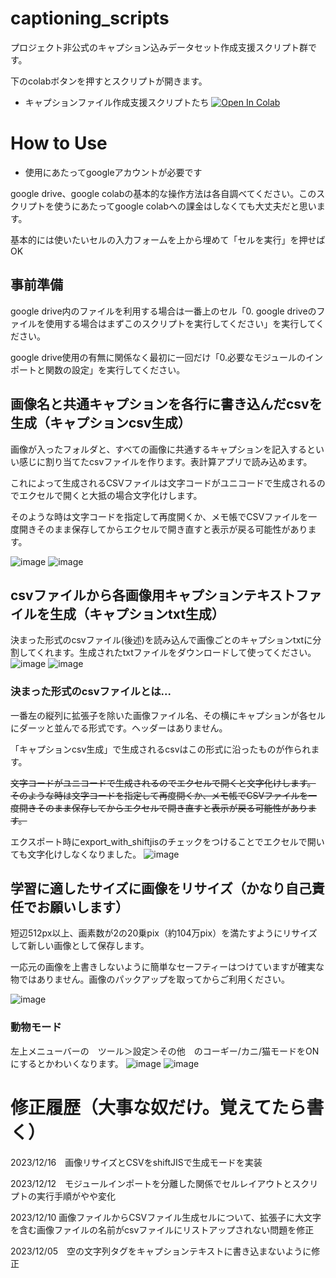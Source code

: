 # captioning_scripts
プロジェクト非公式のキャプション込みデータセット作成支援スクリプト群です。

下のcolabボタンを押すとスクリプトが開きます。
- キャプションファイル作成支援スクリプトたち
[![Open In Colab](https://colab.research.google.com/assets/colab-badge.svg)](https://colab.research.google.com/github/nagaokayama/captioning_scripts/blob/main/Text_cordinator.ipynb)


# How to Use

- 使用にあたってgoogleアカウントが必要です

google drive、google colabの基本的な操作方法は各自調べてください。このスクリプトを使うにあたってgoogle colabへの課金はしなくても大丈夫だと思います。

基本的には使いたいセルの入力フォームを上から埋めて「セルを実行」を押せばOK

## 事前準備
google drive内のファイルを利用する場合は一番上のセル「0. google driveのファイルを使用する場合はまずこのスクリプトを実行してください」を実行してください。

google drive使用の有無に関係なく最初に一回だけ「0.必要なモジュールのインポートと関数の設定」を実行してください。



## 画像名と共通キャプションを各行に書き込んだcsvを生成（キャプションcsv生成）

画像が入ったフォルダと、すべての画像に共通するキャプションを記入するといい感じに割り当てたcsvファイルを作ります。表計算アプリで読み込めます。

これによって生成されるCSVファイルは文字コードがユニコードで生成されるのでエクセルで開くと大抵の場合文字化けします。

そのような時は文字コードを指定して再度開くか、メモ帳でCSVファイルを一度開きそのまま保存してからエクセルで開き直すと表示が戻る可能性があります。

![image](https://github.com/nagaokayama/captioning_scripts/assets/152504610/440fc1ce-303a-426c-81d7-ce42f63f62f8)
![image](https://github.com/nagaokayama/captioning_scripts/assets/152504610/12c6a8c5-6cec-4d36-9c7a-ccfdf9929ebb)


## csvファイルから各画像用キャプションテキストファイルを生成（キャプションtxt生成）
決まった形式のcsvファイル(後述)を読み込んで画像ごとのキャプションtxtに分割してくれます。生成されたtxtファイルをダウンロードして使ってください。
![image](https://github.com/nagaokayama/captioning_scripts/assets/152504610/ad995699-7a8d-4c66-a405-f35c61a0e048)
![image](https://github.com/nagaokayama/captioning_scripts/assets/152504610/b6b0a242-9711-4158-a692-f74ec835f001)


### 決まった形式のcsvファイルとは...
一番左の縦列に拡張子を除いた画像ファイル名、その横にキャプションが各セルにダーッと並んでる形式です。ヘッダーはありません。

「キャプションcsv生成」で生成されるcsvはこの形式に沿ったものが作られます。

~~文字コードがユニコードで生成されるのでエクセルで開くと文字化けします。~~
~~そのような時は文字コードを指定して再度開くか、メモ帳でCSVファイルを一度開きそのまま保存してからエクセルで開き直すと表示が戻る可能性があります。~~

エクスポート時にexport_with_shiftjisのチェックをつけることでエクセルで開いても文字化けしなくなりました。
![image](https://github.com/nagaokayama/captioning_scripts/assets/152504610/45851c8a-7d1d-4b90-a6a3-ac01073d5753)



## 学習に適したサイズに画像をリサイズ（かなり自己責任でお願いします）
短辺512px以上、画素数が2の20乗pix（約104万pix）を満たすようにリサイズして新しい画像として保存します。

一応元の画像を上書きしないように簡単なセーフティーはつけていますが確実な物ではありません。画像のパックアップを取ってからご利用ください。

![image](https://github.com/nagaokayama/captioning_scripts/assets/152504610/27542285-bb88-4d9c-9670-38e7c6ac8e20)


### 動物モード
左上メニューバーの　ツール＞設定＞その他　のコーギー/カニ/猫モードをONにするとかわいくなります。
![image](https://github.com/nagaokayama/captioning_scripts/assets/152504610/c9e85ed0-d061-4ed0-ba9d-46f31d8085a6)
![image](https://github.com/nagaokayama/captioning_scripts/assets/152504610/111834e9-06a9-4f14-89cf-f771a39c40ff)


# 修正履歴（大事な奴だけ。覚えてたら書く）

2023/12/16　画像リサイズとCSVをshiftJISで生成モードを実装

2023/12/12　モジュールインポートを分離した関係でセルレイアウトとスクリプトの実行手順がやや変化

2023/12/10  画像ファイルからCSVファイル生成セルについて、拡張子に大文字を含む画像ファイルの名前がcsvファイルにリストアップされない問題を修正

2023/12/05　空の文字列タグをキャプションテキストに書き込まないように修正
